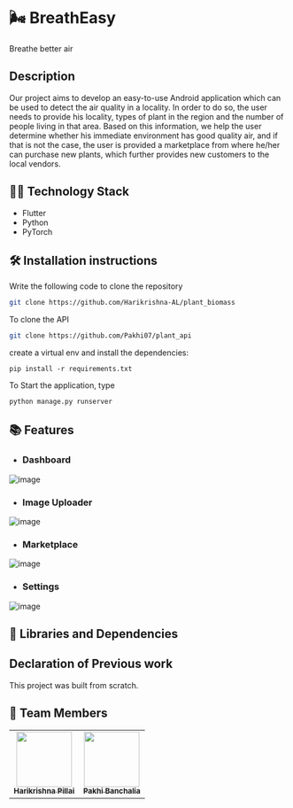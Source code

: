 # 🌬️ BreathEasy
Breathe better air

## Description
Our project aims to develop an easy-to-use Android application which can be used to detect the air quality in a locality. In order to do so, the user needs to provide his locality, types of plant in the region and the number of people living in that area. Based on this information, we help the user determine whether his immediate environment has good quality air, and if that is not the case, the user is provided a marketplace from where he/her can purchase new plants, which further provides new customers to the local vendors.

## 👩‍💻 Technology Stack
- Flutter
- Python
- PyTorch

## 🛠 Installation instructions 

Write the following code to clone the repository
```bash
git clone https://github.com/Harikrishna-AL/plant_biomass
```

To clone the API
```bash
git clone https://github.com/Pakhi07/plant_api
```
create a virtual env and install the dependencies:
```
pip install -r requirements.txt
```
To Start the application, type
```bash
python manage.py runserver
```
## 📚 Features 

- ### Dashboard
    
![image](https://user-images.githubusercontent.com/92666755/232276566-a45f3796-6f4c-4f41-84dd-581b32fc42e0.png)


- ### Image Uploader
       
![image](https://user-images.githubusercontent.com/92666755/232276586-0deb2f9a-671f-4df7-8e04-1c3ad93da270.png)
   
   
- ### Marketplace

![image](https://user-images.githubusercontent.com/92666755/232276622-02c69f9d-b6b1-4e04-b95e-a7d4b1395179.png)
    

- ### Settings

![image](https://user-images.githubusercontent.com/92666755/232276630-5d658a6b-f4d2-4fb1-af8f-465938ddde68.png)

    


## 🔗‍ Libraries and Dependencies

## Declaration of Previous work

This project was built from scratch.


## 🤼 Team Members
<table>
    <tr>
    <td align="center"><a href="https://github.com/Harikrishna-AL"><img src="https://avatars.githubusercontent.com/u/91690484?v=4" width="100px;" alt=""/><br /><sub><b>Harikrishna Pillai</b></sub></a><br /></td>
    <td align="center"><a href="https://github.com/Pakhi07"><img src="https://avatars.githubusercontent.com/u/92666755?v=4" width="100px;" alt=""/><br /><sub><b>Pakhi Banchalia</b></sub></a><br /></td>
    </tr>
</table>
